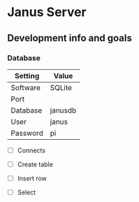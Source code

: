 # Janus Server

## Development info and goals
### Database
|Setting	|Value|
| ----- 	|---|
|Software	|SQLite|
|Port		||
|Database	|janusdb|
|User		|janus|
|Password	|pi|
- [ ] Connects
- [ ] Create table
- [ ] Insert row
- [ ] Select

